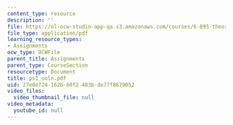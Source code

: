 ```yaml
---
content_type: resource
description: ''
file: https://ol-ocw-studio-app-qa.s3.amazonaws.com/courses/6-895-theory-of-parallel-systems-sma-5509-fall-2003/27e8e724162b60f2483bde77f8679052_ps1_soln.pdf
file_type: application/pdf
learning_resource_types:
- Assignments
ocw_type: OCWFile
parent_title: Assignments
parent_type: CourseSection
resourcetype: Document
title: ps1_soln.pdf
uid: 27e8e724-162b-60f2-483b-de77f8679052
video_files:
  video_thumbnail_file: null
video_metadata:
  youtube_id: null
---
```

